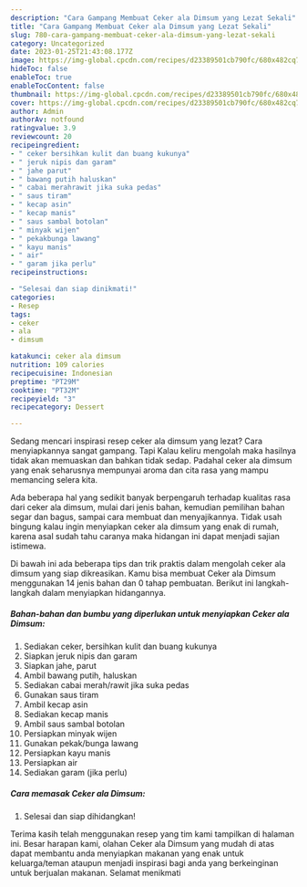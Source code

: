 ```yaml
---
description: "Cara Gampang Membuat Ceker ala Dimsum yang Lezat Sekali"
title: "Cara Gampang Membuat Ceker ala Dimsum yang Lezat Sekali"
slug: 780-cara-gampang-membuat-ceker-ala-dimsum-yang-lezat-sekali
category: Uncategorized
date: 2023-01-25T21:43:08.177Z
image: https://img-global.cpcdn.com/recipes/d23389501cb790fc/680x482cq70/ceker-ala-dimsum-foto-resep-utama.jpg
hideToc: false
enableToc: true
enableTocContent: false
thumbnail: https://img-global.cpcdn.com/recipes/d23389501cb790fc/680x482cq70/ceker-ala-dimsum-foto-resep-utama.jpg
cover: https://img-global.cpcdn.com/recipes/d23389501cb790fc/680x482cq70/ceker-ala-dimsum-foto-resep-utama.jpg
author: Admin
authorAv: notfound
ratingvalue: 3.9
reviewcount: 20
recipeingredient:
- " ceker bersihkan kulit dan buang kukunya"
- " jeruk nipis dan garam"
- " jahe parut"
- " bawang putih haluskan"
- " cabai merahrawit jika suka pedas"
- " saus tiram"
- " kecap asin"
- " kecap manis"
- " saus sambal botolan"
- " minyak wijen"
- " pekakbunga lawang"
- " kayu manis"
- " air"
- " garam jika perlu"
recipeinstructions:

- "Selesai dan siap dinikmati!"
categories:
- Resep
tags:
- ceker
- ala
- dimsum

katakunci: ceker ala dimsum 
nutrition: 109 calories
recipecuisine: Indonesian
preptime: "PT29M"
cooktime: "PT32M"
recipeyield: "3"
recipecategory: Dessert

---
```



Sedang mencari inspirasi resep ceker ala dimsum yang lezat? Cara menyiapkannya sangat gampang. Tapi Kalau keliru mengolah maka hasilnya tidak akan memuaskan dan bahkan tidak sedap. Padahal ceker ala dimsum yang enak seharusnya mempunyai aroma dan cita rasa yang mampu memancing selera kita.


Ada beberapa hal yang sedikit banyak berpengaruh terhadap kualitas rasa dari ceker ala dimsum, mulai dari jenis bahan, kemudian pemilihan bahan segar dan bagus, sampai cara membuat dan menyajikannya. Tidak usah bingung kalau ingin menyiapkan ceker ala dimsum yang enak di rumah, karena asal sudah tahu caranya maka hidangan ini dapat menjadi sajian istimewa.




Di bawah ini ada beberapa tips dan trik praktis dalam mengolah ceker ala dimsum yang siap dikreasikan. Kamu bisa membuat Ceker ala Dimsum menggunakan 14 jenis bahan dan 0 tahap pembuatan. Berikut ini langkah-langkah dalam menyiapkan hidangannya.

<!--inarticleads1-->

##### Bahan-bahan dan bumbu yang diperlukan untuk menyiapkan Ceker ala Dimsum:

1. Sediakan  ceker, bersihkan kulit dan buang kukunya
1. Siapkan  jeruk nipis dan garam
1. Siapkan  jahe, parut
1. Ambil  bawang putih, haluskan
1. Sediakan  cabai merah/rawit jika suka pedas
1. Gunakan  saus tiram
1. Ambil  kecap asin
1. Sediakan  kecap manis
1. Ambil  saus sambal botolan
1. Persiapkan  minyak wijen
1. Gunakan  pekak/bunga lawang
1. Persiapkan  kayu manis
1. Persiapkan  air
1. Sediakan  garam (jika perlu)




<!--inarticleads2-->

##### Cara memasak Ceker ala Dimsum:


1. Selesai dan siap dihidangkan!



Terima kasih telah menggunakan resep yang tim kami tampilkan di halaman ini. Besar harapan kami, olahan Ceker ala Dimsum yang mudah di atas dapat membantu anda menyiapkan makanan yang enak untuk keluarga/teman ataupun menjadi inspirasi bagi anda yang berkeinginan untuk berjualan makanan. Selamat menikmati
